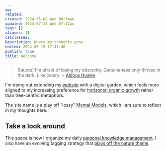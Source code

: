 ```yaml
---
up: 
related: 
created: 2024-05-08 Wed 06:34am
updated: 2024-07-31 Wed 07:12am
tags: []
aliases: []
cssclasses: 
Description: Where my thoughts grow
edited: 2024-05-19 17:41:46
publish: true
title: Welcome
---
```


> [!quote]
> I'm afraid of losing my obscurity. Genuineness only thrives in the dark. Like celery.
> ~ [Aldous Huxley](https://www.azquotes.com/author/7118-Aldous_Huxley)

I'm trying out extending my [website](https://mbbroberg.fun) with a digital garden, which feels more aligned to my increasing preference for [horizontal organic growth](../../../content/garden/Concepts/Rhizomes.md) rather than tree-centric metaphors.

The site name is a play off "lossy" [Mental Models](On%20Mental%20Models.md), which I am sure to reflect in my thoughts here.

## Take a look around

This space is how I organize my daily [personal knowledge management](My%20path%20to%20Personal%20Knowledge%20Management%20(PKM).md). I also have an evolving tagging strategy that [plays off the nature theme](Build%20a%20Digital%20Garden%20from%20Obsidian.md).
